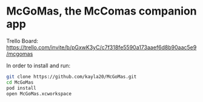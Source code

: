 McGoMas, the McComas companion app
=============================

Trello Board: https://trello.com/invite/b/pGxwK3yC/c7f318fe5590a173aaef6d8b90aac5e9/mcgomas


In order to install and run:
``` bash
git clone https://github.com/kayla20/McGoMas.git
cd McGoMas
pod install
open McGoMas.xcworkspace
```

